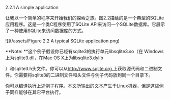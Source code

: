 2.2.1 A simple application

让我以一个简单的程序来开始我们的探索之旅。图2.2描绘的是一个典型的SQLite应用程序。这是一个类C程序使用了SQLite API来访问一个SQLite数据库。它展示了一种使用SQLite来访问数据库的方式。

![](/assets/Figure 2.2 A typical SQLite application.png)

**Note: **这个例子假设你已经有sqlite3的执行单元libsqlite3.so（在 Windows上为sqlite3.dll，在Mac OS X上为libsqlite3.dylib

）和sqlite3.h头文件。你可以从[http://www.sqlite.org ](http://www.sqlite.org上获取源代码和二进制)上获取源代码和二进制文件。你需要将sqlite3的二进制文件和头文件与例子代码放到同一个目录下。

你可以编译执行上述例子程序。本文所输出的文本产生于Linux机器，但是这些例子同样能够在其它平台执行。

